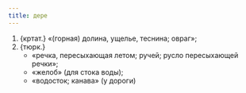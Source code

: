 ```yaml
---
title: дере
---
```


1. {кртат.} «(горная) долина, ущелье, теснина; овраг»;
2. {тюрк.}
    * «речка, пересыхающая летом; ручей; русло пересыхающей речки»;
    * «желоб» (для стока воды);
    * «водосток; канава» (у дороги)

